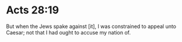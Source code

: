 # Acts 28:19

But when the Jews spake against [it], I was constrained to appeal unto Caesar; not that I had ought to accuse my nation of.
